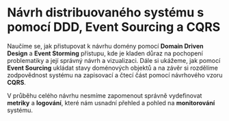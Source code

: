 <!-- ![EDA](/images/EDA.png) -->

# Návrh distribuovaného systému s pomocí DDD, Event Sourcing a CQRS 

Naučíme se, jak přistupovat k návrhu domény pomocí **Domain Driven Design** a **Event Storming** přístupu, kde je kladen důraz na pochopení problematiky a její správný návrh a vizualizaci. Dále si ukážeme, jak pomocí **Event Sourcing** ukládat stavy doménových objektů a na závěr si rozdělíme zodpovědnost systému na zapisovací a čtecí část pomocí návrhového vzoru **CQRS**.

V průběhu celého návrhu nesmíme zapomenout správně vydefinovat **metriky** a **logování**, které nám usnadní přehled a pohled na **monitorování** systému.
